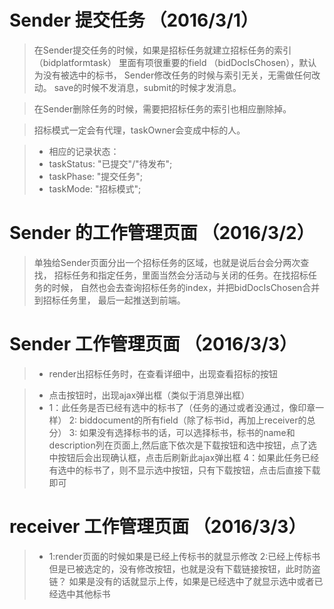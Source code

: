 # Sender 提交任务 （2016/3/1）

> 在Sender提交任务的时候，如果是招标任务就建立招标任务的索引（bidplatformtask）
  里面有项很重要的field （bidDocIsChosen），默认为没有被选中的标书，
  Sender修改任务的时候与索引无关，无需做任何改动。
  save的时候不发消息，submit的时候才发消息。

> 在Sender删除任务的时候，需要把招标任务的索引也相应删除掉。

> 招标模式一定会有代理，taskOwner会变成中标的人。
  
>* 相应的记录状态：
>* taskStatus: "已提交"/"待发布";
>* taskPhase: "提交任务";
>* taskMode: "招标模式";
  
# Sender 的工作管理页面 （2016/3/2）  

> 单独给Sender页面分出一个招标任务的区域，也就是说后台会分两次查找，
  招标任务和指定任务，里面当然会分活动与关闭的任务。在找招标任务的时候，
  自然也会去查询招标任务的index，并把bidDocIsChosen合并到招标任务里，
  最后一起推送到前端。

# Sender 工作管理页面 （2016/3/3）

>* render出招标任务时，在查看详细中，出现查看招标的按钮

>* 点击按钮时，出现ajax弹出框（类似于消息弹出框）
>* 1：此任务是否已经有选中的标书了（任务的通过或者没通过，像印章一样）
   2: biddocument的所有field（除了标书id，再加上receiver的总分）
   3: 如果没有选择标书的话，可以选择标书，标书的name和description列在页面上,然后底下依次是下载按钮和选中按钮，点了选中按钮后会出现确认框，点击后刷新此ajax弹出框
   4：如果此任务已经有选中的标书了，则不显示选中按钮，只有下载按钮，点击后直接下载即可

# receiver 工作管理页面 （2016/3/3）

>* 1:render页面的时候如果是已经上传标书的就显示修改
   2:已经上传标书但是已被选定的，没有修改按钮，也就是没有下载链接按钮，此时防盗链？
如果是没有的话就显示上传，如果是已经选中了就显示选中或者已经选中其他标书




